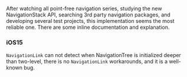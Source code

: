 After watching all point-free navigation series, studying the new NavigationStack API,
searching 3rd party navigation packages, and developing several test projects,
this implementation seems the most reliable one.
There are some inline documentation and explanation.

### iOS15
`NavigationLink` can not detect when NavigationTree is initialized deeper than two-level,
there is no `NavigationLink` workarounds, and it is a well-known bug.
